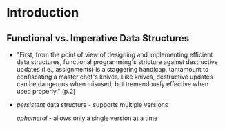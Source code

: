 # Introduction

## Functional vs. Imperative Data Structures

- "First, from the point of view of designing and implementing efficient data structures, functional programming's stricture against destructive updates (i.e., assignments) is a staggering handicap, tantamount to confiscating a master chef's knives. Like knives, destructive updates can be dangerous when misused, but tremendously effective when used properly." (p.2)
  
- *persistent* data structure - supports multiple versions

    *ephemeral* - allows only a single version at a time
